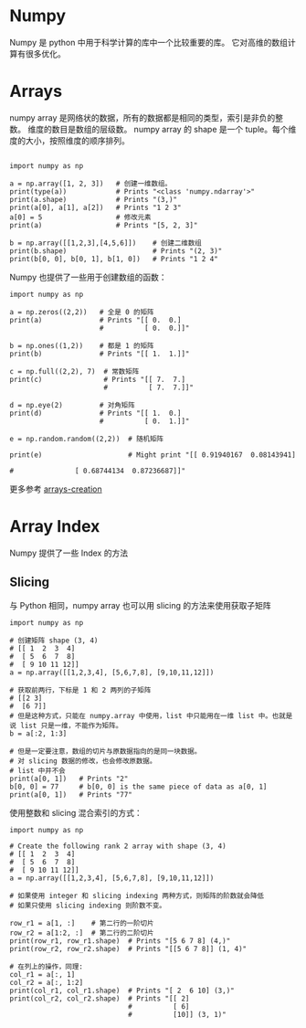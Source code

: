 # Numpy
Numpy 是 python 中用于科学计算的库中一个比较重要的库。
它对高维的数组计算有很多优化。

# Arrays

numpy array 是网络状的数据，所有的数据都是相同的类型，索引是非负的整数。
维度的数目是数组的层级数。
numpy array 的 shape 是一个 tuple。每个维度的大小，按照维度的顺序排列。

```

import numpy as np

a = np.array([1, 2, 3])   # 创建一维数组。
print(type(a))            # Prints "<class 'numpy.ndarray'>"
print(a.shape)            # Prints "(3,)"
print(a[0], a[1], a[2])   # Prints "1 2 3"
a[0] = 5                  # 修改元素
print(a)                  # Prints "[5, 2, 3]"

b = np.array([[1,2,3],[4,5,6]])    # 创建二维数组
print(b.shape)                     # Prints "(2, 3)"
print(b[0, 0], b[0, 1], b[1, 0])   # Prints "1 2 4"

```
Numpy 也提供了一些用于创建数组的函数：

```
import numpy as np

a = np.zeros((2,2))   # 全是 0 的矩阵
print(a)              # Prints "[[ 0.  0.]
                      #          [ 0.  0.]]"

b = np.ones((1,2))    # 都是 1 的矩阵
print(b)              # Prints "[[ 1.  1.]]"

c = np.full((2,2), 7)  # 常数矩阵
print(c)               # Prints "[[ 7.  7.]
                       #          [ 7.  7.]]"

d = np.eye(2)         # 对角矩阵
print(d)              # Prints "[[ 1.  0.]
                      #          [ 0.  1.]]"

e = np.random.random((2,2))  # 随机矩阵
                                                                   print(e)                     # Might print "[[ 0.91940167  0.08143941]
                                                                                        #               [ 0.68744134  0.87236687]]"
```
更多参考 [arrays-creation](https://docs.scipy.org/doc/numpy/user/basics.creation.html#arrays-creation)

# Array Index
Numpy 提供了一些 Index 的方法
## Slicing
与 Python 相同，numpy array 也可以用 slicing 的方法来使用获取子矩阵

```
import numpy as np

# 创建矩阵 shape (3, 4)
# [[ 1  2  3  4]
#  [ 5  6  7  8]
#  [ 9 10 11 12]]
a = np.array([[1,2,3,4], [5,6,7,8], [9,10,11,12]])

# 获取前两行，下标是 1 和 2 两列的子矩阵
# [[2 3]
#  [6 7]]
# 但是这种方式，只能在 numpy.array 中使用，list 中只能用在一维 list 中。也就是说 list 只是一维，不能作为矩阵。
b = a[:2, 1:3]

# 但是一定要注意，数组的切片与原数据指向的是同一块数据。
# 对 slicing 数据的修改，也会修改原数据。
# list 中并不会
print(a[0, 1])   # Prints "2"
b[0, 0] = 77     # b[0, 0] is the same piece of data as a[0, 1]
print(a[0, 1])   # Prints "77"
```

使用整数和 slicing 混合索引的方式：
```
import numpy as np

# Create the following rank 2 array with shape (3, 4)
# [[ 1  2  3  4]
#  [ 5  6  7  8]
#  [ 9 10 11 12]]
a = np.array([[1,2,3,4], [5,6,7,8], [9,10,11,12]])

# 如果使用 integer 和 slicing indexing 两种方式，则矩阵的阶数就会降低
# 如果只使用 slicing indexing 则阶数不变。

row_r1 = a[1, :]    # 第二行的一阶切片
row_r2 = a[1:2, :]  # 第二行的二阶切片
print(row_r1, row_r1.shape)  # Prints "[5 6 7 8] (4,)"
print(row_r2, row_r2.shape)  # Prints "[[5 6 7 8]] (1, 4)"

# 在列上的操作，同理:
col_r1 = a[:, 1]
col_r2 = a[:, 1:2]
print(col_r1, col_r1.shape)  # Prints "[ 2  6 10] (3,)"
print(col_r2, col_r2.shape)  # Prints "[[ 2]
                             #          [ 6]
                             #          [10]] (3, 1)"
```
